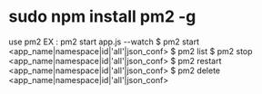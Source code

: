 #
# sudo npm install pm2 -g
use pm2
EX : pm2 start app.js --watch
$ pm2 start  <app_name|namespace|id|'all'|json_conf>
$ pm2 list
$ pm2 stop     <app_name|namespace|id|'all'|json_conf>
$ pm2 restart  <app_name|namespace|id|'all'|json_conf>
$ pm2 delete   <app_name|namespace|id|'all'|json_conf>